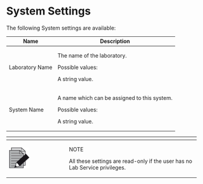 # System Settings

The following System settings are available:

&#x20;

| Name            | Description                                                                                              |
| --------------- | -------------------------------------------------------------------------------------------------------- |
| Laboratory Name | <p>The name of the laboratory.</p><p> </p><p>Possible values:</p><p>A string value.</p>                  |
| System Name     | <p>A name which can be assigned to this system.</p><p> </p><p>Possible values:</p><p>A string value.</p> |

&#x20;

<table data-header-hidden><thead><tr><th width="145"></th><th></th></tr></thead><tbody><tr><td><img src="../../../.gitbook/assets/image (10) (1) (1) (1) (1) (1) (1) (1) (1) (1) (1) (1) (1) (1) (1) (1).png" alt="" data-size="original"></td><td><p>NOTE</p><p>All these settings are read-only if the user has no Lab Service privileges.</p></td></tr></tbody></table>

